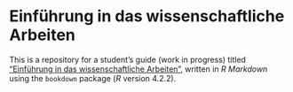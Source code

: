 # Einführung in das wissenschaftliche Arbeiten

This is a repository for a student’s guide (work in progress) titled [“Einführung in das wissenschaftliche Arbeiten”](https://alephmembeth.github.io/students-guide/), written in _R Markdown_ using the `bookdown` package (_R_ version 4.2.2).

